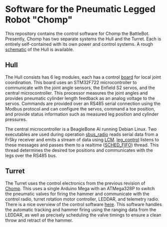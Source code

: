 # Software for the Pneumatic Legged Robot "Chomp"

This repository contains the control software for Chomp the BattleBot.
Presently, Chomp has two separate systems the Hull and the Turret. Each is
entirely self-contained with its own power and control systems. A rough
[schematic](SystemBlockDiagrams) of the Hull is available.

## Hull

The Hull consists has 6 leg modules, each has a control [board](LegBoard) for local joint
coordination. This board uses an STM32F722 microcontroller to communicate with
the joint angle sensors, the Enfield S2 servos, and the central microcontroller.
This processor measures the joint angles and provides pneumatic cylinder length
feedback as an analog voltage to the servos. Commands are provided over
an RS485 serial connection using the Modbus protocol and can configure the
servos, command a toe position, and provide status information such as measured
leg position and cylinder pressures.

The central microcontroller is a BeagleBone AI running Debian Linux. Two
executables are used during operation
[sbus_radio](Hull/HullControl/src/sbus_radio) reads serial data from a FrSky
receiver and emits a stream of data using [LCM](https://lcm-proj.github.io/).
[leg_control](Hull/HullControl/src/leg_control) listens to these messages and
passes them to a realtime
([SCHED_FIFO](https://man7.org/linux/man-pages/man7/sched.7.html)) thread. This
thread determines the desired toe positions and communicates with the legs over
the RS485 bus.

## Turret

The Turret uses the control electronics from the previous revision of
[Chomp](https://www.github.com/jascahlittle/Chomp). This uses a single Arduino
Mega with an ATMega328P to switch the pneumatic valves for firing the hammer and
communicate with the control radio, turret rotation motor controller, LEDDAR, and
telemetry radio. There is a nice overview of the control software
[here](Turret/arduino/turret). This software handles the automatic tracking and
hammer firing using the ranging data from the LEDDAR, as well as precisely
scheduling the valve timings to ensure a clean throw and retract of the hammer.
